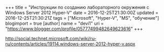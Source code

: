 +++
title = "Инструкции по созданию лабораторного окружения с Windows Server 2012 Hyper-V"
date = 2016-12-25T21:30:00Z
updated = 2016-12-25T21:30:21Z
tags = ["Microsoft", "Hyper-V", "MS", "обучение"]
blogimport = true 
[author]
	name = "devi1"
	uri = "https://www.blogger.com/profile/05777499482649623616"
+++

<a href="http://social.technet.microsoft.com/wiki/ru-ru/contents/articles/19114.windows-server-2012-hyper-v.aspx">http://social.technet.microsoft.com/wiki/ru-ru/contents/articles/19114.windows-server-2012-hyper-v.aspx</a>
